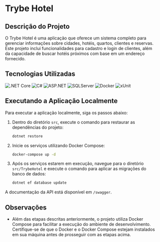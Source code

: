 # Trybe Hotel

## Descrição do Projeto

O Trybe Hotel é uma aplicação que oferece um sistema completo para gerenciar informações sobre cidades, hotéis, quartos, clientes e reservas. Este projeto inclui funcionalidades para cadastro e login de clientes, além da capacidade de buscar hotéis próximos com base em um endereço fornecido.

## Tecnologias Utilizadas

![.NET Core](https://img.shields.io/badge/.NET%20Core-512BD4?style=for-the-badge&logo=.net&logoColor=white)
![C#](https://img.shields.io/badge/C%23-239120?style=for-the-badge&logo=csharp&logoColor=white)
![ASP.NET](https://img.shields.io/badge/ASP.NET-512BD4?style=for-the-badge&logo=.net&logoColor=white)
![SQLServer](https://img.shields.io/badge/SQLServer-CC2927?style=for-the-badge&logo=microsoft-sql-server&logoColor=white)
![Docker](https://img.shields.io/badge/Docker-2496ED?style=for-the-badge&logo=docker&logoColor=white)
![xUnit](https://img.shields.io/badge/xUnit-512BD4?style=for-the-badge&logo=xunit&logoColor=white)

## Executando a Aplicação Localmente

Para executar a aplicação localmente, siga os passos abaixo:

1. Dentro do diretório `src`, execute o comando para restaurar as dependências do projeto:

   ```bash
   dotnet restore
   ```

2. Inicie os serviços utilizando Docker Compose:

   ```bash
   docker-compose up -d
   ```

3. Após os serviços estarem em execução, navegue para o diretório `src/TrybeHotel` e execute o comando para aplicar as migrações do banco de dados:

   ```bash
   dotnet ef database update
   ```

A documentação da API está disponível em `/swagger`.

## Observações

-   Além das etapas descritas anteriormente, o projeto utiliza Docker Compose para facilitar a execução do ambiente de desenvolvimento. Certifique-se de que o Docker e o Docker Compose estejam instalados em sua máquina antes de prosseguir com as etapas acima.